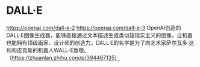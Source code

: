 # DALL·E
https://openai.com/dall-e-2
https://openai.com/dall-e-3
OpenAI创造的DALL·E图像生成器，能够直接通过文本描述生成类似超现实主义的图像，让机器也能拥有顶级画家、设计师的创造力。DALL·E的名字是为了向艺术家萨尔瓦多·达利和皮克斯的机器人WALL-E致敬。（https://zhuanlan.zhihu.com/p/394467135）
